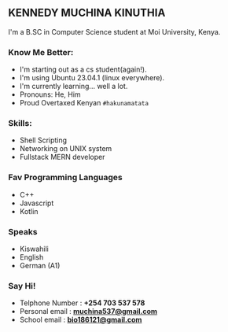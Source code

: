 ## KENNEDY MUCHINA KINUTHIA
I'm a B.SC in Computer Science student at Moi University, Kenya.

### Know Me Better:
  - I'm starting out as a cs student(again!).
  - I'm using Ubuntu 23.04.1 (linux everywhere).
  - I'm currently learning... well a lot.
  - Pronouns: He, Him
  - Proud Overtaxed Kenyan `#hakunamatata`

### Skills:
  - Shell Scripting
  - Networking on UNIX system
  - Fullstack MERN developer

### Fav Programming Languages
  - C++
  - Javascript
  - Kotlin

### Speaks 
- Kiswahili
- English
- German (A1)
  
### Say Hi!
  - Telphone Number : **+254 703 537 578**
  - Personal email  : **muchina537@gmail.com**
  - School email    : **bio186121@gmail.com**
